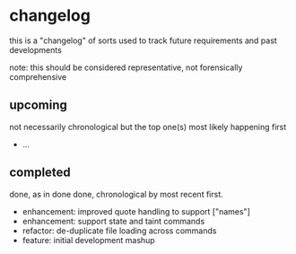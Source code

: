 
# changelog

this is a "changelog" of sorts used to track future requirements and past developments

note: this should be considered representative, not forensically comprehensive

## upcoming

not necessarily chronological but the top one(s) most likely happening first

- ...

## completed

done, as in done done, chronological by most recent first.

- enhancement:   improved quote handling to support ["names"]
- enhancement:   support state and taint commands
- refactor:      de-duplicate file loading across commands
- feature:       initial development mashup
